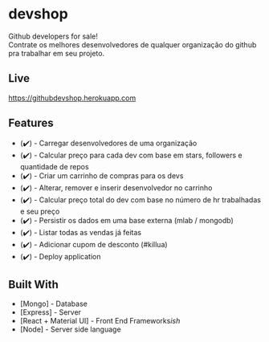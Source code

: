 # devshop

Github developers for sale!<br/>
Contrate os melhores desenvolvedores de qualquer organização do github pra trabalhar em seu projeto.

## Live
https://githubdevshop.herokuapp.com

## Features

* (:heavy_check_mark:) - Carregar desenvolvedores de uma organização
* (:heavy_check_mark:) - Calcular preço para cada dev com base em stars, followers e quantidade de repos
* (:heavy_check_mark:) - Criar um carrinho de compras para os devs
* (:heavy_check_mark:) - Alterar, remover e inserir desenvolvedor no carrinho
* (:heavy_check_mark:) - Calcular preço total do dev com base no número de hr trabalhadas e seu preço
* (:heavy_check_mark:) - Persistir os dados em uma base externa (mlab / mongodb)
* (:heavy_check_mark:) - Listar todas as vendas já feitas
* (:heavy_check_mark:) - Adicionar cupom de desconto (#killua)
* (:heavy_check_mark:) - Deploy application


## Built With

* [Mongo] - Database
* [Express] - Server
* [React + Material UI] - Front End Frameworks*ish*
* [Node] - Server side language

